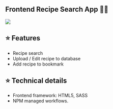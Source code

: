 ## Frontend Recipe Search App 👨‍💻

[![](https://img.shields.io/badge/Gmail-lionshi2012%40gmail.com-red)](mailto:lionshi2012@gmail.com)

## :star: Features

- Recipe search
- Upload / Edit recipe to database
- Add recipe to bookmark

## :star: Technical details

- Frontend framework: HTML5, SASS
- NPM managed workflows.
